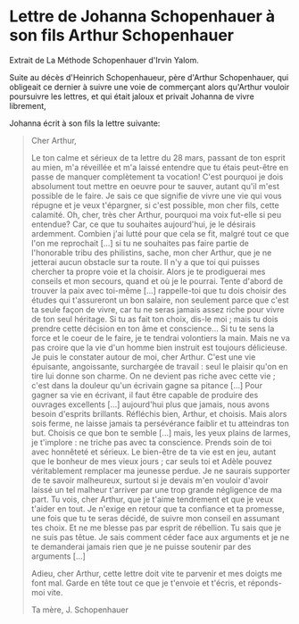 # Lettre de Johanna Schopenhauer à son fils Arthur Schopenhauer
Extrait de La Méthode Schopenhauer d'Irvin Yalom.

Suite au décès d'Heinrich Schopenhaueur, père d'Arthur Schopenhauer, qui obligeait ce dernier à suivre une voie de commerçant alors qu'Arthur vouloir poursuivre les lettres, et qui était jaloux et privait Johanna de vivre librement,

Johanna écrit à son fils la lettre suivante:

> Cher Arthur,
> 
> Le ton calme et sérieux de ta lettre du 28 mars, passant de ton esprit au mien, m'a réveillée et m'a laissé entendre que tu étais peut-être en passe de manquer complètement ta vocation! C'est pourquoi je dois absolument tout mettre en oeuvre pour te sauver, autant qu'il m'est possible de le faire. Je sais ce que signifie de vivre une vie qui vous répugne et je veux t'épargner, si c'est possible, mon cher fils, cette calamité. Oh, cher, très cher Arthur, pourquoi ma voix fut-elle si peu entendue? Car, ce que tu souhaites aujourd'hui, je le désirais ardemment. Combien j'ai lutté pour que cela se fit, malgré tout ce que l'on me reprochait [...] si tu ne souhaites pas faire partie de l'honorable tribu des philistins, sache, mon cher Arthur, que je ne jetterai aucun obstacle sur ta route. Il n'y a que toi qui puisses chercher ta propre voie et la choisir. Alors je te prodiguerai mes conseils et mon secours, quand et où je le pourrai. Tente d'abord de trouver la paix avec toi-même [...] rappelle-toi que tu dois choisir des études qui t'assureront un bon salaire, non seulement parce que c'est ta seule façon de vivre, car tu ne seras jamais assez riche pour vivre de ton seul héritage. Si tu as fait ton choix, dis-le moi ; mais tu dois prendre cette décision en ton âme et conscience... Si tu te sens la force et le coeur de le faire, je te tendrai volontiers la main. Mais ne va pas croire que la vie d'un homme bien instruit est toujours délicieuse. Je puis le constater autour de moi, cher Arthur. C'est une vie épuisante, angoissante, surchargée de travail : seul le plaisir qu'on en tire lui donne son charme. On ne devient pas riche avec cette vie ; c'est dans la douleur qu'un écrivain gagne sa pitance [...] Pour gagner sa vie en écrivant, il faut être capable de produire des ouvrages excellents [...] aujourd'hui plus que jamais, nous avons besoin d'esprits brillants. Réfléchis bien, Arthur, et choisis. Mais alors sois ferme, ne laisse jamais ta persévérance faiblir et tu atteindras ton but. Choisis ce que bon te semble [...] mais, les yeux plains de larmes, je t'implore : ne triche pas avec ta conscience. Prends soin de toi avec honnêteté et sérieux. Le bien-être de ta vie est en jeu, autant que le bonheur de mes vieux jours ; car seuls toi et Adèle pouvez véritablement remplacer ma jeunesse perdue. Je ne saurais supporter de te savoir malheureux, surtout si je devais m'en vouloir d'avoir laissé un tel malheur t'arriver par une trop grande négligence de ma part. Tu vois, cher Arthur, que je t'aime tendrement et que je veux t'aider en tout. Je n'exige en retour que ta confiance et ta promesse, une fois que tu te seras décidé, de suivre mon conseil en assumant tes choix. Et ne me blesse pas par esprit de rébellion. Tu sais que je ne suis pas têtue. Je sais comment céder face aux arguments et je ne te demanderai jamais rien que je ne puisse soutenir par des arguments [...]
> 
> Adieu, cher Arthur, cette lettre doit vite te parvenir et mes doigts me font mal. Garde en tête tout ce que je t'envoie et t'écris, et réponds-moi vite.
> 
> Ta mère, J. Schopenhauer

